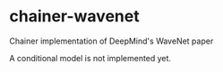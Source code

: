 # chainer-wavenet
Chainer implementation of DeepMind's WaveNet paper

A conditional model is not implemented yet.
